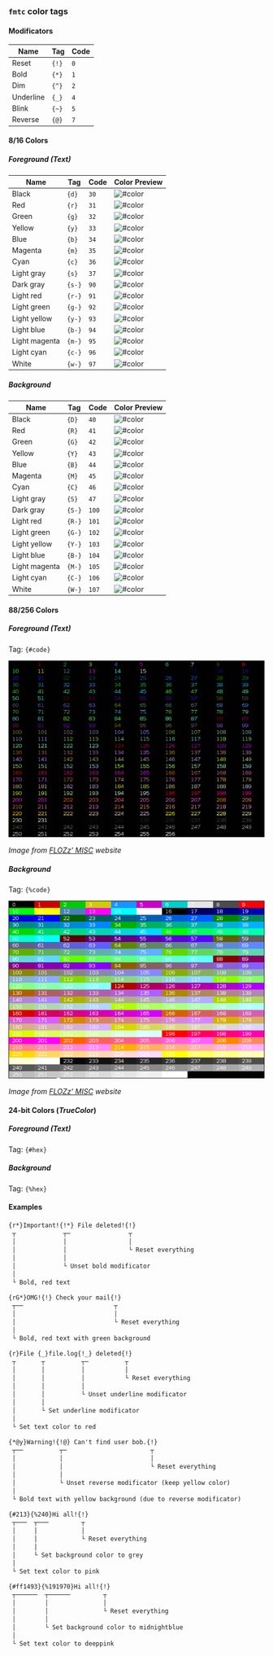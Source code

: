 ### `fmtc` color tags

#### Modificators

| Name      | Tag   | Code |
|-----------|-------|------|
| Reset     | `{!}` | `0`  |
| Bold      | `{*}` | `1`  |
| Dim       | `{^}` | `2`  |
| Underline | `{_}` | `4`  |
| Blink     | `{~}` | `5`  |
| Reverse   | `{@}` | `7`  |

#### 8/16 Colors

##### Foreground (Text)

| Name          | Tag   | Code  | Color Preview |
|---------------|-------|-------|---------------|
| Black         | `{d}` |  `30` | ![#color](https://via.placeholder.com/100x16/000000/000000?text=+) |
| Red           | `{r}` |  `31` | ![#color](https://via.placeholder.com/100x16/CC0000/000000?text=+) |
| Green         | `{g}` |  `32` | ![#color](https://via.placeholder.com/100x16/4D9A05/000000?text=+) |
| Yellow        | `{y}` |  `33` | ![#color](https://via.placeholder.com/100x16/C4A000/000000?text=+) |
| Blue          | `{b}` |  `34` | ![#color](https://via.placeholder.com/100x16/3465A4/000000?text=+) |
| Magenta       | `{m}` |  `35` | ![#color](https://via.placeholder.com/100x16/754F7B/000000?text=+) |
| Cyan          | `{c}` |  `36` | ![#color](https://via.placeholder.com/100x16/069899/000000?text=+) |
| Light gray    | `{s}` |  `37` | ![#color](https://via.placeholder.com/100x16/D3D7CE/000000?text=+) |
| Dark gray     | `{s-}`|  `90` | ![#color](https://via.placeholder.com/100x16/555752/000000?text=+) |
| Light red     | `{r-}`|  `91` | ![#color](https://via.placeholder.com/100x16/EE2828/000000?text=+) |
| Light green   | `{g-}`|  `92` | ![#color](https://via.placeholder.com/100x16/8AE234/000000?text=+) |
| Light yellow  | `{y-}`|  `93` | ![#color](https://via.placeholder.com/100x16/FCE94F/000000?text=+) |
| Light blue    | `{b-}`|  `94` | ![#color](https://via.placeholder.com/100x16/729FCE/000000?text=+) |
| Light magenta | `{m-}`|  `95` | ![#color](https://via.placeholder.com/100x16/AD7EA8/000000?text=+) |
| Light cyan    | `{c-}`|  `96` | ![#color](https://via.placeholder.com/100x16/34E1E1/000000?text=+) |
| White         | `{w-}`|  `97` | ![#color](https://via.placeholder.com/100x16/EEEEEC/000000?text=+) |

##### Background

| Name          | Tag   | Code   | Color Preview |
|---------------|-------|--------|---------------|
| Black         | `{D}` |  `40`  | ![#color](https://via.placeholder.com/100x16/000000/000000?text=+) |
| Red           | `{R}` |  `41`  | ![#color](https://via.placeholder.com/100x16/CC0000/000000?text=+) |
| Green         | `{G}` |  `42`  | ![#color](https://via.placeholder.com/100x16/4D9A05/000000?text=+) |
| Yellow        | `{Y}` |  `43`  | ![#color](https://via.placeholder.com/100x16/C4A000/000000?text=+) |
| Blue          | `{B}` |  `44`  | ![#color](https://via.placeholder.com/100x16/3465A4/000000?text=+) |
| Magenta       | `{M}` |  `45`  | ![#color](https://via.placeholder.com/100x16/754F7B/000000?text=+) |
| Cyan          | `{C}` |  `46`  | ![#color](https://via.placeholder.com/100x16/069899/000000?text=+) |
| Light gray    | `{S}` |  `47`  | ![#color](https://via.placeholder.com/100x16/D3D7CE/000000?text=+) |
| Dark gray     | `{S-}`|  `100` | ![#color](https://via.placeholder.com/100x16/555752/000000?text=+) |
| Light red     | `{R-}`|  `101` | ![#color](https://via.placeholder.com/100x16/EE2828/000000?text=+) |
| Light green   | `{G-}`|  `102` | ![#color](https://via.placeholder.com/100x16/8AE234/000000?text=+) |
| Light yellow  | `{Y-}`|  `103` | ![#color](https://via.placeholder.com/100x16/FCE94F/000000?text=+) |
| Light blue    | `{B-}`|  `104` | ![#color](https://via.placeholder.com/100x16/729FCE/000000?text=+) |
| Light magenta | `{M-}`|  `105` | ![#color](https://via.placeholder.com/100x16/AD7EA8/000000?text=+) |
| Light cyan    | `{C-}`|  `106` | ![#color](https://via.placeholder.com/100x16/34E1E1/000000?text=+) |
| White         | `{W-}`|  `107` | ![#color](https://via.placeholder.com/100x16/EEEEEC/000000?text=+) |

#### 88/256 Colors

##### Foreground (Text)

Tag: `{#code}`

![#colors](../.github/images/256_colors_fg.png)

_Image from [FLOZz' MISC](https://misc.flogisoft.com/bash/tip_colors_and_formatting) website_

##### Background

Tag: `{%code}`

![#colors](../.github/images/256_colors_bg.png)

_Image from [FLOZz' MISC](https://misc.flogisoft.com/bash/tip_colors_and_formatting) website_

#### 24-bit Colors (_TrueColor_)

##### Foreground (Text)

Tag: `{#hex}`

##### Background

Tag: `{%hex}`

#### Examples

```
{r*}Important!{!*} File deleted!{!}
 ┬             ┬─                ┬
 │             │                 │
 │             │                 └ Reset everything
 │             │
 │             └ Unset bold modificator
 │
 └ Bold, red text 
```

```
{rG*}OMG!{!} Check your mail{!}
 ┬──                         ┬
 │                           │
 │                           └ Reset everything
 │
 └ Bold, red text with green background
```

```
{r}File {_}file.log{!_} deleted{!}
 ┬       ┬          ┬─          ┬
 │       │          │           │ 
 │       │          │           └ Reset everything
 │       │          │
 │       │          └ Unset underline modificator
 │       │
 │       └ Set underline modificator
 │
 └ Set text color to red
```

```
{*@y}Warning!{!@} Can't find user bob.{!}
 ┬──          ┬─                       ┬
 │            │                        │
 │            │                        └ Reset everything
 │            │
 │            └ Unset reverse modificator (keep yellow color)
 │
 └ Bold text with yellow background (due to reverse modificator)
```

```
{#213}{%240}Hi all!{!}
 ┬───  ┬───         ┬
 │     │            │
 │     │            └ Reset everything
 │     │
 │     └ Set background color to grey
 │
 └ Set text color to pink
```

```
{#ff1493}{%191970}Hi all!{!}
 ┬──────  ┬──────         ┬
 │        │               │
 │        │               └ Reset everything
 │        │
 │        └ Set background color to midnightblue
 │
 └ Set text color to deeppink
```
